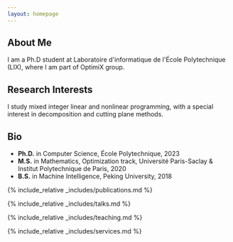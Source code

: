 ```yaml
---
layout: homepage
---
```


## About Me

I am a Ph.D student at Laboratoire d'informatique de l'École Polytechnique (LIX), where I am part of OptimiX group.


## Research Interests

I study mixed integer linear and nonlinear programming, with a special interest in decomposition and cutting plane methods.

## Bio

* **Ph.D.** in Computer Science, École Polytechnique, 2023 
* **M.S.** in Mathematics, Optimization track,  Université Paris-Saclay & Institut Polytechnique de Paris, 2020
* **B.S.** in Machine Intelligence, Peking University, 2018


{% include_relative _includes/publications.md %}

{% include_relative _includes/talks.md %}

{% include_relative _includes/teaching.md %}

{% include_relative _includes/services.md %}
